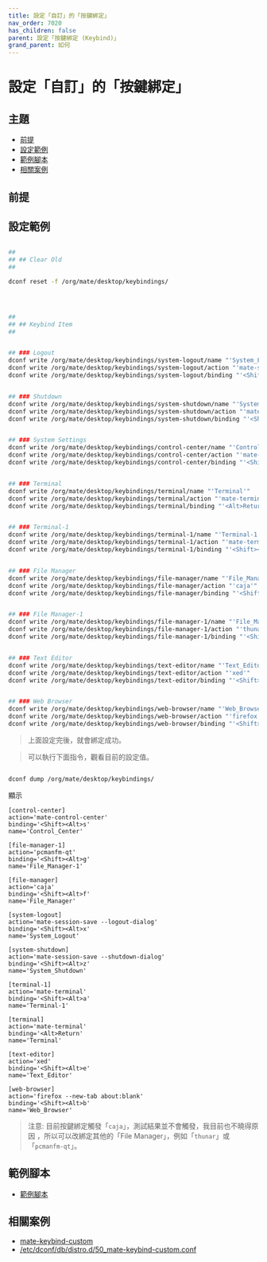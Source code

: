 ```yaml
---
title: 設定「自訂」的「按鍵綁定」
nav_order: 7020
has_children: false
parent: 設定「按鍵綁定 (Keybind)」
grand_parent: 如何
---
```



# 設定「自訂」的「按鍵綁定」




## 主題

* [前提](#前提)
* [設定範例](#設定範例)
* [範例腳本](#範例腳本)
* [相關案例](#相關案例)




## 前提




## 設定範例

``` sh

##
## ## Clear Old
##

dconf reset -f /org/mate/desktop/keybindings/




##
## ## Keybind Item
##


## ### Logout
dconf write /org/mate/desktop/keybindings/system-logout/name "'System_Logout'"
dconf write /org/mate/desktop/keybindings/system-logout/action "'mate-session-save --logout-dialog'"
dconf write /org/mate/desktop/keybindings/system-logout/binding "'<Shift><Alt>x'"


## ### Shutdown
dconf write /org/mate/desktop/keybindings/system-shutdown/name "'System_Shutdown'"
dconf write /org/mate/desktop/keybindings/system-shutdown/action "'mate-session-save --shutdown-dialog'"
dconf write /org/mate/desktop/keybindings/system-shutdown/binding "'<Shift><Alt>z'"


## ### System Settings
dconf write /org/mate/desktop/keybindings/control-center/name "'Control_Center'"
dconf write /org/mate/desktop/keybindings/control-center/action "'mate-control-center'"
dconf write /org/mate/desktop/keybindings/control-center/binding "'<Shift><Alt>s'"


## ### Terminal
dconf write /org/mate/desktop/keybindings/terminal/name "'Terminal'"
dconf write /org/mate/desktop/keybindings/terminal/action "'mate-terminal'"
dconf write /org/mate/desktop/keybindings/terminal/binding "'<Alt>Return'"


## ### Terminal-1
dconf write /org/mate/desktop/keybindings/terminal-1/name "'Terminal-1'"
dconf write /org/mate/desktop/keybindings/terminal-1/action "'mate-terminal'"
dconf write /org/mate/desktop/keybindings/terminal-1/binding "'<Shift><Alt>a'"


## ### File Manager
dconf write /org/mate/desktop/keybindings/file-manager/name "'File_Manager'"
dconf write /org/mate/desktop/keybindings/file-manager/action "'caja'"
dconf write /org/mate/desktop/keybindings/file-manager/binding "'<Shift><Alt>f'"


## ### File Manager-1
dconf write /org/mate/desktop/keybindings/file-manager-1/name "'File_Manager-1'"
dconf write /org/mate/desktop/keybindings/file-manager-1/action "'thunar'"
dconf write /org/mate/desktop/keybindings/file-manager-1/binding "'<Shift><Alt>g'"


## ### Text Editor
dconf write /org/mate/desktop/keybindings/text-editor/name "'Text_Editor'"
dconf write /org/mate/desktop/keybindings/text-editor/action "'xed'"
dconf write /org/mate/desktop/keybindings/text-editor/binding "'<Shift><Alt>e'"


## ### Web Browser
dconf write /org/mate/desktop/keybindings/web-browser/name "'Web_Browser'"
dconf write /org/mate/desktop/keybindings/web-browser/action "'firefox --new-tab about:blank'"
dconf write /org/mate/desktop/keybindings/web-browser/binding "'<Shift><Alt>b'"

```

> 上面設定完後，就會綁定成功。

> 可以執行下面指令，觀看目前的設定值。

``` sh

dconf dump /org/mate/desktop/keybindings/

```

顯示

```
[control-center]
action='mate-control-center'
binding='<Shift><Alt>s'
name='Control_Center'

[file-manager-1]
action='pcmanfm-qt'
binding='<Shift><Alt>g'
name='File_Manager-1'

[file-manager]
action='caja'
binding='<Shift><Alt>f'
name='File_Manager'

[system-logout]
action='mate-session-save --logout-dialog'
binding='<Shift><Alt>x'
name='System_Logout'

[system-shutdown]
action='mate-session-save --shutdown-dialog'
binding='<Shift><Alt>z'
name='System_Shutdown'

[terminal-1]
action='mate-terminal'
binding='<Shift><Alt>a'
name='Terminal-1'

[terminal]
action='mate-terminal'
binding='<Alt>Return'
name='Terminal'

[text-editor]
action='xed'
binding='<Shift><Alt>e'
name='Text_Editor'

[web-browser]
action='firefox --new-tab about:blank'
binding='<Shift><Alt>b'
name='Web_Browser'
```

> 注意: 目前按鍵綁定觸發「`caja`」，測試結果並不會觸發，我目前也不曉得原因
，所以可以改綁定其他的「File Manager」，例如「`thunar`」或「`pcmanfm-qt`」。



## 範例腳本

* [範例腳本](https://github.com/samwhelp/note-about-linuxmint-mate/tree/gh-pages/_demo/scripts/cinnamon-keybind)




## 相關案例

* [mate-keybind-custom](https://github.com/samwhelp/note-about-ubuntu/blob/gh-pages/_demo/adjustment/de/mate/part/mate-keybind-custom/config-install.sh)
* [/etc/dconf/db/distro.d/50_mate-keybind-custom.conf](https://github.com/samwhelp/lika-live-build-respin-mate/blob/main/asset/overlay/etc/dconf/db/distro.d/50_mate-keybind-custom.conf)
